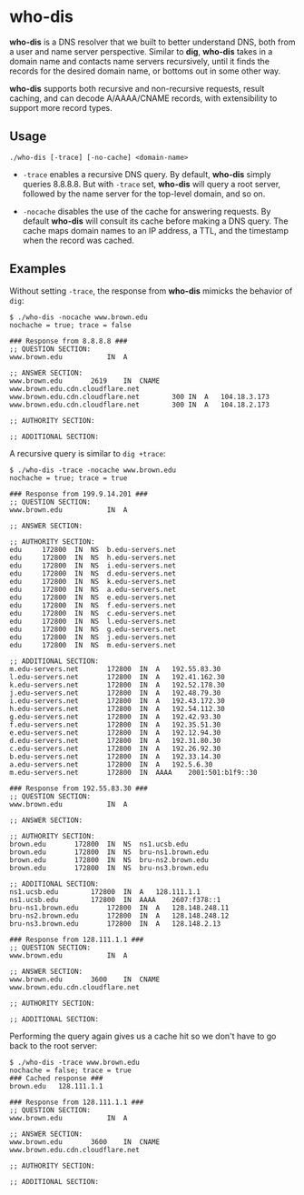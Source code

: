 # who-dis

**who-dis** is a DNS resolver that we built to better understand DNS, both from a user and name server perspective. Similar to **dig**, **who-dis** takes in a domain name and contacts name servers recursively, until it finds the records for the desired domain name, or bottoms out in some other way.

**who-dis** supports both recursive and non-recursive requests, result caching, and can decode A/AAAA/CNAME records, with extensibility to support more record types.

## Usage

```
./who-dis [-trace] [-no-cache] <domain-name>
```

- `-trace` enables a recursive DNS query. By default, **who-dis** simply queries 8.8.8.8. But with `-trace` set, **who-dis** will query a root server, followed by the name server for the top-level domain, and so on.

- `-nocache` disables the use of the cache for answering requests. By default **who-dis** will consult its cache before making a DNS query. The cache maps domain names to an IP address, a TTL, and the timestamp when the record was cached.

## Examples

Without setting `-trace`, the response from **who-dis** mimicks the behavior of `dig`:

```
$ ./who-dis -nocache www.brown.edu
nochache = true; trace = false

### Response from 8.8.8.8 ###
;; QUESTION SECTION:
www.brown.edu			IN	A

;; ANSWER SECTION:
www.brown.edu		2619	IN	CNAME	www.brown.edu.cdn.cloudflare.net
www.brown.edu.cdn.cloudflare.net		300	IN	A	104.18.3.173
www.brown.edu.cdn.cloudflare.net		300	IN	A	104.18.2.173

;; AUTHORITY SECTION:

;; ADDITIONAL SECTION:
```

A recursive query is similar to `dig +trace`:
```
$ ./who-dis -trace -nocache www.brown.edu
nochache = true; trace = true

### Response from 199.9.14.201 ###
;; QUESTION SECTION:
www.brown.edu			IN	A

;; ANSWER SECTION:

;; AUTHORITY SECTION:
edu		172800	IN	NS	b.edu-servers.net
edu		172800	IN	NS	h.edu-servers.net
edu		172800	IN	NS	i.edu-servers.net
edu		172800	IN	NS	d.edu-servers.net
edu		172800	IN	NS	k.edu-servers.net
edu		172800	IN	NS	a.edu-servers.net
edu		172800	IN	NS	e.edu-servers.net
edu		172800	IN	NS	f.edu-servers.net
edu		172800	IN	NS	c.edu-servers.net
edu		172800	IN	NS	l.edu-servers.net
edu		172800	IN	NS	g.edu-servers.net
edu		172800	IN	NS	j.edu-servers.net
edu		172800	IN	NS	m.edu-servers.net

;; ADDITIONAL SECTION:
m.edu-servers.net		172800	IN	A	192.55.83.30
l.edu-servers.net		172800	IN	A	192.41.162.30
k.edu-servers.net		172800	IN	A	192.52.178.30
j.edu-servers.net		172800	IN	A	192.48.79.30
i.edu-servers.net		172800	IN	A	192.43.172.30
h.edu-servers.net		172800	IN	A	192.54.112.30
g.edu-servers.net		172800	IN	A	192.42.93.30
f.edu-servers.net		172800	IN	A	192.35.51.30
e.edu-servers.net		172800	IN	A	192.12.94.30
d.edu-servers.net		172800	IN	A	192.31.80.30
c.edu-servers.net		172800	IN	A	192.26.92.30
b.edu-servers.net		172800	IN	A	192.33.14.30
a.edu-servers.net		172800	IN	A	192.5.6.30
m.edu-servers.net		172800	IN	AAAA	2001:501:b1f9::30

### Response from 192.55.83.30 ###
;; QUESTION SECTION:
www.brown.edu			IN	A

;; ANSWER SECTION:

;; AUTHORITY SECTION:
brown.edu		172800	IN	NS	ns1.ucsb.edu
brown.edu		172800	IN	NS	bru-ns1.brown.edu
brown.edu		172800	IN	NS	bru-ns2.brown.edu
brown.edu		172800	IN	NS	bru-ns3.brown.edu

;; ADDITIONAL SECTION:
ns1.ucsb.edu		172800	IN	A	128.111.1.1
ns1.ucsb.edu		172800	IN	AAAA	2607:f378::1
bru-ns1.brown.edu		172800	IN	A	128.148.248.11
bru-ns2.brown.edu		172800	IN	A	128.148.248.12
bru-ns3.brown.edu		172800	IN	A	128.148.2.13

### Response from 128.111.1.1 ###
;; QUESTION SECTION:
www.brown.edu			IN	A

;; ANSWER SECTION:
www.brown.edu		3600	IN	CNAME	www.brown.edu.cdn.cloudflare.net

;; AUTHORITY SECTION:

;; ADDITIONAL SECTION:
```

Performing the query again gives us a cache hit so we don't have to go back to the root server:

```
$ ./who-dis -trace www.brown.edu
nochache = false; trace = true
### Cached response ###
brown.edu	128.111.1.1

### Response from 128.111.1.1 ###
;; QUESTION SECTION:
www.brown.edu			IN	A

;; ANSWER SECTION:
www.brown.edu		3600	IN	CNAME	www.brown.edu.cdn.cloudflare.net

;; AUTHORITY SECTION:

;; ADDITIONAL SECTION:
```
